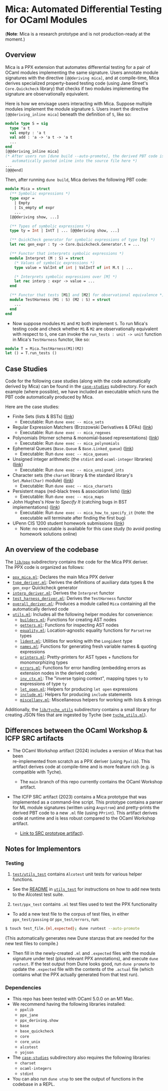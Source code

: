 # Mica: Automated Differential Testing for OCaml Modules 

(**Note**: Mica is a research prototype and is not production-ready at the moment.)

## Overview
Mica is a PPX extension that automates differential testing for a pair of OCaml
modules implementing the same signature. Users annotate module signatures 
with the directive `[@@deriving mica]`, and at compile-time, Mica derives
specialized property-based testing code (using Jane Street's `Core.Quickcheck` library)
that checks if two modules implementing the signature are observationally equivalent.

Here is how we envisage users interacting with Mica. Suppose multiple modules
implement the module signature `S`. Users insert the directive `[@@deriving_inline mica]`
beneath the definition of `S`, like so:
```ocaml
module type S = sig
  type 'a t 
  val empty : 'a t
  val add : 'a -> 'a t -> 'a t
  ...
end
[@@deriving_inline mica] 
(* After users run [dune build --auto-promote], the derived PBT code is 
   automatically pasted inline into the source file here *)
...
[@@@end]
```

Then, after running `dune build`, Mica derives the following PBT code:
```ocaml 
module Mica = struct 
  (** Symbolic expressions *)
  type expr =
    | Empty
    | Is_empty of expr
    ...
  [@@deriving show, ...]

  (** Types of symbolic expressions *)
  type ty = Int | IntT | ... [@@deriving show, ...]

  (** QuickCheck generator for symbolic expressions of type [ty] *)
  let rec gen_expr : ty -> Core.Quickcheck.Generator.t = ...

  (** Functor that interprets symbolic expressions *)
  module Interpret (M : S) = struct   
    (* Values of symbolic expressions *)
    type value = ValInt of int | ValIntT of int M.t | ...

    (* Interprets symbolic expressions over [M] *)
    let rec interp : expr -> value = ...
  end 

  (** Functor that tests [M1] and [M2] for observational equivalence *)
  module TestHarness (M1 : S) (M2 : S) = struct 
    ...
  end
end
```
- Now suppose modules `M1` and `M2` both implement `S`. To run Mica's testing code
  and check whether `M1` & `M2` are observationally equivalent with respect to `S`, 
  one can invoke the `run_tests : unit -> unit` function in Mica's `TestHarness` functor, like so:
```ocaml 
module T = Mica.TestHarness(M1)(M2)
let () = T.run_tests ()
```

## Case Studies
Code for the following case studies (along with the code automatically derived by Mica) can be found in the [`case-studies`](./case_studies/) subdirectory. For each example (where possible), we have included an 
executable which runs the PBT code automatically produced by Mica.

Here are the case studies:
- Finite Sets (lists & BSTs)  ([link](./case_studies/sets/))
  - Executable: Run `dune exec -- mica_sets`
- Regular Expression Matchers (Brzozowski Derivatives & DFAs) ([link](./case_studies/regexes/))
  - Executable: Run `dune exec -- mica_regexes`
- Polynomials (Horner schema & monomial-based representations) ([link](./case_studies/polynomials/))
  - Executable: Run `dune exec -- mica_polynomials`
- Ephemeral Queues (`Base.Queue` & `Base.Linked_queue`) ([link](./case_studies/queues/))
  - Executable: Run `dune exec -- mica_queues`
- Unsigned integer arithmetic (the `stdint` and `ocaml-integer` libraries) ([link](./case_studies/unsigned_ints/))
  - Executable: Run `dune exec -- mica_unsigned_ints`
- Character sets (the `charset` library & the standard library's `Set.Make(Char)` module) ([link](./case_studies/charsets/))
  - Executable: Run `dune exec -- mica_charsets`
- Persistent maps (red-black trees & association lists) ([link](./case_studies/maps/))
  - Executable: Run `dune exec -- mica_maps`
- John Hughes's *How to Specify It* (catching bugs in BST implementations) ([link](./case_studies/how_to_specify_it/))
  - Executable: Run `dune exec -- mica_how_to_specify_it` (note: the executable will terminate after finding the first bug)
- UPenn CIS 1200 student homework submissions ([link](./case_studies/student_submissions/))
  - Note: no executable is available for this case study (to avoid posting homework solutions online)

## An overview of the codebase
The [`lib/ppx`](./lib/ppx) subdirectory contains the code for the Mica PPX deriver.      
The PPX code is organized as follows:
- [`ppx_mica.ml`](./lib/ppx/ppx_mica.ml): Declares the main Mica PPX deriver
- [`type_deriver.ml`](./lib/ppx/type_deriver.ml): Derives the definitions of auxiliary data types & the `gen_expr` Quickcheck generator
- [`interp_deriver.ml`](./lib/ppx/interp_deriver.ml): Derives the `Interpret` functor
- [`test_harness_deriver.ml`](./lib/ppx/test_harness_deriver.ml): Derives the `TestHarness` functor
- [`overall_deriver.ml`](./lib/ppx/overall_deriver.ml): Produces a module called `Mica` containing all the automatically derived code
- [`utils.ml`](./lib/ppx/utils.ml): Includes all the following helper modules for convenience:
  - [`builders.ml`](./lib/ppx/builders.ml): Functions for creating AST nodes
  - [`getters.ml`](./lib/ppx/getters.ml): Functions for inspecting AST nodes
  - [`equality.ml`](./lib/ppx/equality.ml): Location-agnostic equality functions for `Parsetree` types 
  - [`lident.ml`](./lib/ppx/lident.ml): Utilities for working with the `Longident` type
  - [`names.ml`](./lib/ppx/names.ml): Functions for generating fresh variable names & quoting expressions
  - [`printers.ml`](./lib/ppx/printers.ml): Pretty-printers for AST types + functions for monomorphizing types
  - [`errors.ml`](./lib/ppx/errors.ml): Functions for error handling (embedding errors as extension nodes in the derived code)
  - [`inv_ctx.ml`](./lib/ppx/inv_ctx.ml): The "inverse typing context", mapping types `ty` to expressions of type `ty`
  - [`let_open.ml`](./lib/ppx/let_open.ml): Helpers for producing `let open` expressions
  - [`include.ml`](./lib/ppx/include.ml): Helpers for producing `include` statements
  - [`miscellany.ml`](./lib/ppx/miscellany.ml): Miscellaneous helpers for working with lists & strings

Additionally, the [`lib/tyche_utils`](./lib/tyche_utils) subdirectory contains a small library for 
creating JSON files that are ingested by Tyche (see [`tyche_utils.ml`](./lib/tyche_utils/tyche_utils.ml)). 

## Differences between the OCaml Workshop & ICFP SRC artifacts
- The OCaml Workshop artifact (2024) includes a version of Mica that has been  
  re-implemented from scratch as a PPX deriver (using `Ppxlib`). This artifact
  derives code at compile-time and is more feature rich (e.g. is compatible with Tyche). 
  - The `main` branch of this repo currently contains the OCaml Workshop artifact.

- The ICFP SRC artifact (2023) contains a Mica prototype that was implemented 
  as a command-line script. This prototype contains a parser for ML module signatures
  (written using `Angstrom`) and pretty-prints the derived PBT code to a new `.ml` file
  (using `PPrint`). This artifact derives code at runtime and is less robust compared to 
  the OCaml Workshop artifact.
  - [Link to SRC prototype artifact](https://github.com/ngernest/mica/releases/tag/icfp23src_artifact)).

## Notes for Implementors
### Testing 
1. [`test/utils_test`](./test/utils_test/) contains `Alcotest` unit tests for various helper functions.
- See the [README](./test/utils_test/README.md) in [`utils_test`](./test/utils_test/) for instructions
on how to add new tests to the Alcotest test suite.
2. `test/ppx_test` contains `.ml` test files used to test the PPX functionality
- To add a new test file to the corpus of test files, in either `ppx_test/passing` 
or `ppx_test/errors`, run:
```bash
$ touch test_file.{ml,expected}; dune runtest --auto-promote
```
(This automatically generates new Dune stanzas that are needed for 
the new test files to compile.)
- Then fill in the newly-created `.ml` and `.expected` files with the 
module signature under test (plus relevant PPX annotations), 
and execute `dune runtest`. If the test output from Dune looks good, 
run `dune promote` to update the `.expected` file with the contents 
of the `.actual` file (which contains what the PPX actually generated from that test run). 

### Dependencies
- This repo has been tested with OCaml 5.0.0 on an M1 Mac.
- We recommend having the following libraries installed:
  - `ppxlib`
  - `ppx_jane`
  - `ppx_deriving.show`
  - `base`
  - `base_quickcheck`
  - `core`
  - `core_unix`
  - `alcotest`
  - `yojson`
- The [`case-studies`](./case_studies/) subdirectory also requires the following libraries:
  - `charset`
  - `ocaml-integers`
  - `stdint`
- You can also run `dune utop` to see the output of functions in the codebase in a REPL.
